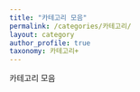 ```yaml
---
title: "카테고리 모음"
permalink: /categories/카테고리/
layout: category
author_profile: true
taxonomy: 카테고리+
---
```


카테고리 모음
